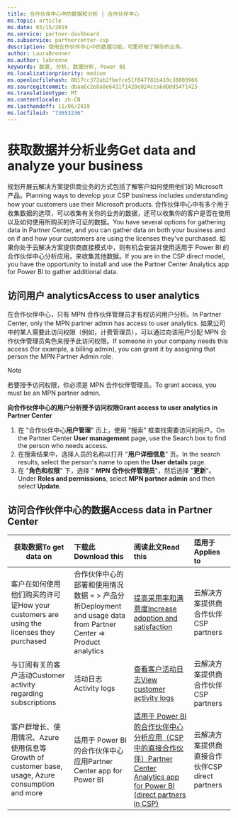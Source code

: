 ```yaml
---
title: 合作伙伴中心中的数据和分析 | 合作伙伴中心
ms.topic: article
ms.date: 03/15/2019
ms.service: partner-dashboard
ms.subservice: partnercenter-csp
description: 使用合作伙伴中心中的数据功能，可更好地了解你的业务。
author: LauraBrenner
ms.author: labrenne
keywords: 数据, 分析, 数据分析, Power BI
ms.localizationpriority: medium
ms.openlocfilehash: 8817cc372ab2fbefce51f047f81b410c38003966
ms.sourcegitcommit: dbaa6c2e8a0e6431f1420e024cca6d0dd54f1425
ms.translationtype: MT
ms.contentlocale: zh-CN
ms.lasthandoff: 11/06/2019
ms.locfileid: "73653236"
---
```

# <a name="get-data-and-analyze-your-business"></a><span data-ttu-id="363e7-104">获取数据并分析业务</span><span class="sxs-lookup"><span data-stu-id="363e7-104">Get data and analyze your business</span></span> 

<span data-ttu-id="363e7-105">规划开展云解决方案提供商业务的方式包括了解客户如何使用他们的 Microsoft 产品。</span><span class="sxs-lookup"><span data-stu-id="363e7-105">Planning ways to develop your CSP business includes understanding how your customers use their Microsoft products.</span></span> <span data-ttu-id="363e7-106">合作伙伴中心中有多个用于收集数据的选项，可以收集有关你的业务的数据，还可以收集你的客户是否在使用以及如何使用所购买的许可证的数据。</span><span class="sxs-lookup"><span data-stu-id="363e7-106">You have several options for gathering data in Partner Center, and you can gather data on both your business and on if and how your customers are using the licenses they've purchased.</span></span> <span data-ttu-id="363e7-107">如果你处于云解决方案提供商直接模式中，则有机会安装并使用适用于 Power BI 的合作伙伴中心分析应用，来收集其他数据。</span><span class="sxs-lookup"><span data-stu-id="363e7-107">If you are in the CSP direct model, you have the opportunity to install and use the Partner Center Analytics app for Power BI to gather additional data.</span></span>

## <a name="access-to-user-analytics"></a><span data-ttu-id="363e7-108">访问用户 analytics</span><span class="sxs-lookup"><span data-stu-id="363e7-108">Access to user analytics</span></span>

<span data-ttu-id="363e7-109">在合作伙伴中心，只有 MPN 合作伙伴管理员才有权访问用户分析。</span><span class="sxs-lookup"><span data-stu-id="363e7-109">In Partner Center, only the MPN partner admin has access to user analytics.</span></span> <span data-ttu-id="363e7-110">如果公司中的某人需要此访问权限（例如，计费管理员），可以通过向该用户分配 MPN 合作伙伴管理员角色来授予此访问权限。</span><span class="sxs-lookup"><span data-stu-id="363e7-110">If someone in your company needs this access (for example, a billing admin), you can grant it by assigning that person the MPN Partner Admin role.</span></span>

>[!NOTE] 
><span data-ttu-id="363e7-111">若要授予访问权限，你必须是 MPN 合作伙伴管理员。</span><span class="sxs-lookup"><span data-stu-id="363e7-111">To grant access, you must be an MPN partner admin.</span></span>

<span data-ttu-id="363e7-112">**向合作伙伴中心的用户分析授予访问权限**</span><span class="sxs-lookup"><span data-stu-id="363e7-112">**Grant access to user analytics in Partner Center**</span></span> 

1.  <span data-ttu-id="363e7-113">在 "合作伙伴中心**用户管理**" 页上，使用 "搜索" 框查找需要访问的用户。</span><span class="sxs-lookup"><span data-stu-id="363e7-113">On the Partner Center **User management** page, use the Search box to find the person who needs access.</span></span>
2.  <span data-ttu-id="363e7-114">在搜索结果中，选择人员的名称以打开 "**用户详细信息**" 页。</span><span class="sxs-lookup"><span data-stu-id="363e7-114">In the search results, select the person's name to open the **User details** page.</span></span>
3.  <span data-ttu-id="363e7-115">在 "**角色和权限**" 下，选择 " **MPN 合作伙伴管理员**"，然后选择 "**更新**"。</span><span class="sxs-lookup"><span data-stu-id="363e7-115">Under **Roles and permissions**, select **MPN partner admin** and then select **Update**.</span></span>

 
## <a name="access-data-in-partner-center"></a><span data-ttu-id="363e7-116">访问合作伙伴中心的数据</span><span class="sxs-lookup"><span data-stu-id="363e7-116">Access data in Partner Center</span></span>

|<span data-ttu-id="363e7-117">**获取数据**</span><span class="sxs-lookup"><span data-stu-id="363e7-117">**To get data on**</span></span>   |<span data-ttu-id="363e7-118">**下载此**</span><span class="sxs-lookup"><span data-stu-id="363e7-118">**Download this**</span></span>   |<span data-ttu-id="363e7-119">**阅读此文**</span><span class="sxs-lookup"><span data-stu-id="363e7-119">**Read this**</span></span>   | <span data-ttu-id="363e7-120">**适用于**</span><span class="sxs-lookup"><span data-stu-id="363e7-120">**Applies to**</span></span>    |
|---------------------|:-----------------------|:---------------|:--------------|
|<span data-ttu-id="363e7-121">客户在如何使用他们购买的许可证</span><span class="sxs-lookup"><span data-stu-id="363e7-121">How your customers are using the licenses they purchased</span></span>   |<span data-ttu-id="363e7-122">合作伙伴中心的部署和使用情况数据 = > 产品分析</span><span class="sxs-lookup"><span data-stu-id="363e7-122">Deployment and usage data from Partner Center => Product analytics</span></span>   |[<span data-ttu-id="363e7-123">提高采用率和满意度</span><span class="sxs-lookup"><span data-stu-id="363e7-123">Increase adoption and satisfaction</span></span>](increasing-adoption-and-satisfaction.md)|<span data-ttu-id="363e7-124">云解决方案提供商合作伙伴</span><span class="sxs-lookup"><span data-stu-id="363e7-124">CSP partners</span></span>|
|<span data-ttu-id="363e7-125">与订阅有关的客户活动</span><span class="sxs-lookup"><span data-stu-id="363e7-125">Customer activity regarding subscriptions</span></span>   |<span data-ttu-id="363e7-126">活动日志</span><span class="sxs-lookup"><span data-stu-id="363e7-126">Activity logs</span></span>   |[<span data-ttu-id="363e7-127">查看客户活动日志</span><span class="sxs-lookup"><span data-stu-id="363e7-127">View customer activity logs</span></span>](activity-logs.md)|<span data-ttu-id="363e7-128">云解决方案提供商合作伙伴</span><span class="sxs-lookup"><span data-stu-id="363e7-128">CSP partners</span></span>   |
|<span data-ttu-id="363e7-129">客户群增长、使用情况、Azure 使用信息等</span><span class="sxs-lookup"><span data-stu-id="363e7-129">Growth of customer base, usage, Azure consumption and more</span></span>   |<span data-ttu-id="363e7-130">适用于 Power BI 的合作伙伴中心应用</span><span class="sxs-lookup"><span data-stu-id="363e7-130">Partner Center app for Power BI</span></span>   |[<span data-ttu-id="363e7-131">适用于 Power BI 的合作伙伴中心分析应用（CSP 中的直接合作伙伴）</span><span class="sxs-lookup"><span data-stu-id="363e7-131">Partner Center Analytics app for Power BI (direct partners in CSP)</span></span>](power-bi-app-for-direct-partners.md)|<span data-ttu-id="363e7-132">云解决方案提供商直接合作伙伴</span><span class="sxs-lookup"><span data-stu-id="363e7-132">CSP direct partners</span></span>|






